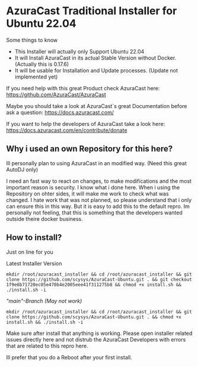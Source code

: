 # AzuraCast Traditional Installer for Ubuntu 22.04

Some things to know
- This Installer will actually only Support Ubuntu 22.04
- It will Install AzuraCast in its actual Stable Version without Docker. (Actually this is 0.17.6)
- It will be usable for Installation and Update processes. (Update not implemented yet)

If you need help with this great Product check AzuraCast here: https://github.com/AzuraCast/AzuraCast

Maybe you should take a look at AzuraCast´s great Documentation before ask a question: https://docs.azuracast.com/

If you want to help the developers of AzuraCast take a look here: https://docs.azuracast.com/en/contribute/donate

## Why i used an own Repository for this here?

Ill personally plan to using AzuraCast in an modified way. (Need this great AutoDJ only)

I need an fast way to react on changes, to make modifications and the most important reason is security. I know what i done here. When i using the Repository on ohter sides, it will make me work to check what was changed. I hate work that was not planned, so please understand that i only can ensure this in this way. But it is easy to add this to the default repro. Im personally not feeling, that this is something that the developers wanted outside theire docker business.

## How to install?

Just on line for you

Latest Installer Version

```
mkdir /root/azuracast_installer && cd /root/azuracast_installer && git clone https://github.com/scysys/AzuraCast-Ubuntu.git . && git checkout 1f9e6b71720ec05e470b4e2005eee41f311275b8 && chmod +x install.sh && ./install.sh -i
```

*"main"-Branch (May not work)*

```
mkdir /root/azuracast_installer && cd /root/azuracast_installer && git clone https://github.com/scysys/AzuraCast-Ubuntu.git . && chmod +x install.sh && ./install.sh -i
```

Make sure after install that anything is working. Please open installer related issues directly here and not distrub the AzuraCast Developers with errors that are related to this repro here.

Ill prefer that you do a Reboot after your first install.
